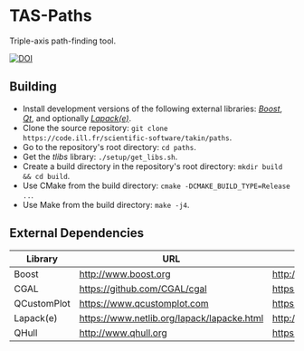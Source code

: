 # TAS-Paths
Triple-axis path-finding tool.

[![DOI](https://zenodo.org/badge/DOI/10.5281/zenodo.4625649.svg)](https://doi.org/10.5281/zenodo.4625649)


## Building
- Install development versions of the following external libraries: [*Boost*](https://www.boost.org/), [*Qt*](https://www.qt.io/), and optionally [*Lapack(e)*](https://www.netlib.org/lapack/).
- Clone the source repository: `git clone https://code.ill.fr/scientific-software/takin/paths`.
- Go to the repository's root directory: `cd paths`.
- Get the *tlibs* library: `./setup/get_libs.sh`.
- Create a build directory in the repository's root directory: `mkdir build && cd build`.
- Use CMake from the build directory: `cmake -DCMAKE_BUILD_TYPE=Release ..`.
- Use Make from the build directory: `make -j4`.


## External Dependencies
|Library     |URL                                        |License URL                                                   |
|------------|-------------------------------------------|--------------------------------------------------------------|
|Boost       |http://www.boost.org                       |http://www.boost.org/LICENSE_1_0.txt                          |
|CGAL        |https://github.com/CGAL/cgal               |https://github.com/CGAL/cgal/blob/master/Installation/LICENSE |
|QCustomPlot |https://www.qcustomplot.com                |https://gitlab.com/DerManu/QCustomPlot/-/raw/master/GPL.txt   |
|Lapack(e)   |https://www.netlib.org/lapack/lapacke.html |http://www.netlib.org/lapack/LICENSE.txt                      |
|QHull       |http://www.qhull.org                       |https://github.com/qhull/qhull/blob/master/COPYING.txt        |
